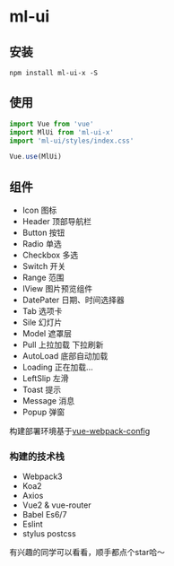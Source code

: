 # ml-ui 

## 安装
```npm
npm install ml-ui-x -S
```

## 使用
```js
import Vue from 'vue'
import MlUi from 'ml-ui-x'
import 'ml-ui/styles/index.css'

Vue.use(MlUi)
```

## 组件
* Icon 图标
* Header 顶部导航栏
* Button 按钮
* Radio 单选
* Checkbox 多选
* Switch 开关
* Range 范围
* IView 图片预览组件
* DatePater 日期、时间选择器
* Tab 选项卡
* Sile 幻灯片
* Model 遮罩层
* Pull 上拉加载 下拉刷新
* AutoLoad 底部自动加载
* Loading 正在加载...
* LeftSlip 左滑
* Toast 提示
* Message 消息
* Popup 弹窗

构建部署环境基于[vue-webpack-config](https://github.com/zdliuccit/vue-webpack-config)
### 构建的技术栈
* Webpack3
* Koa2
* Axios
* Vue2 & vue-router
* Babel Es6/7
* Eslint
* stylus postcss

有兴趣的同学可以看看，顺手都点个star哈～



